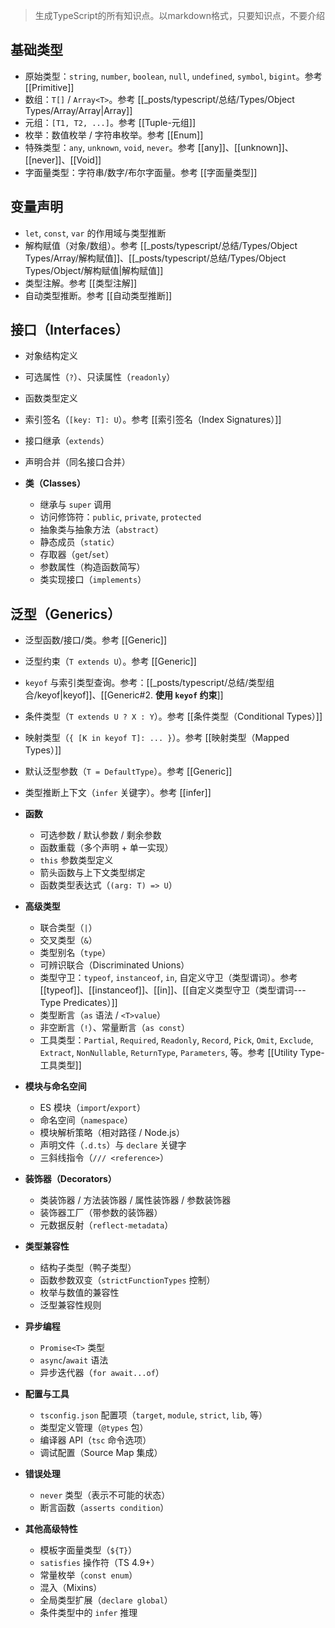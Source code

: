 > 生成TypeScript的所有知识点。以markdown格式，只要知识点，不要介绍

## 基础类型
  - 原始类型：`string`, `number`, `boolean`, `null`, `undefined`, `symbol`, `bigint`。参考 [[Primitive]]
  - 数组：`T[]` / `Array<T>`。参考 [[_posts/typescript/总结/Types/Object Types/Array/Array|Array]]
  - 元组：`[T1, T2, ...]`。参考 [[Tuple-元组]]
  - 枚举：数值枚举 / 字符串枚举。参考 [[Enum]]
  - 特殊类型：`any`, `unknown`, `void`, `never`。参考 [[any]]、[[unknown]]、[[never]]、[[Void]]
  - 字面量类型：字符串/数字/布尔字面量。参考 [[字面量类型]]

## 变量声明
  - `let`, `const`, `var` 的作用域与类型推断
  - 解构赋值（对象/数组）。参考 [[_posts/typescript/总结/Types/Object Types/Array/解构赋值]]、[[_posts/typescript/总结/Types/Object Types/Object/解构赋值|解构赋值]]
  - 类型注解。参考 [[类型注解]]
  - 自动类型推断。参考 [[自动类型推断]]

## 接口（Interfaces）
  - 对象结构定义
  - 可选属性（`?`）、只读属性（`readonly`）
  - 函数类型定义
  - 索引签名（`[key: T]: U`）。参考 [[索引签名（Index Signatures）]]
  - 接口继承（`extends`）
  - 声明合并（同名接口合并）

- **类（Classes）**
  - 继承与 `super` 调用
  - 访问修饰符：`public`, `private`, `protected`
  - 抽象类与抽象方法（`abstract`）
  - 静态成员（`static`）
  - 存取器（`get`/`set`）
  - 参数属性（构造函数简写）
  - 类实现接口（`implements`）

## 泛型（Generics）
  - 泛型函数/接口/类。参考 [[Generic]]
  - 泛型约束（`T extends U`）。参考 [[Generic]]
  - `keyof` 与索引类型查询。参考：[[_posts/typescript/总结/类型组合/keyof|keyof]]、[[Generic#2. **使用 `keyof` 约束**]]
  - 条件类型（`T extends U ? X : Y`）。参考 [[条件类型（Conditional Types）]]
  - 映射类型（`{ [K in keyof T]: ... }`）。参考 [[映射类型（Mapped Types）]]
  - 默认泛型参数（`T = DefaultType`）。参考 [[Generic]]
  - 类型推断上下文（`infer` 关键字）。参考 [[infer]]

- **函数**
  - 可选参数 / 默认参数 / 剩余参数
  - 函数重载（多个声明 + 单一实现）
  - `this` 参数类型定义
  - 箭头函数与上下文类型绑定
  - 函数类型表达式（`(arg: T) => U`）

- **高级类型**
  - 联合类型（`|`）
  - 交叉类型（`&`）
  - 类型别名（`type`）
  - 可辨识联合（Discriminated Unions）
  - 类型守卫：`typeof`, `instanceof`, `in`, 自定义守卫（类型谓词）。参考 [[typeof]]、[[instanceof]]、[[in]]、[[自定义类型守卫（类型谓词---Type Predicates）]]
  - 类型断言（`as` 语法 / `<T>value`）
  - 非空断言（`!`）、常量断言（`as const`）
  - 工具类型：`Partial`, `Required`, `Readonly`, `Record`, `Pick`, `Omit`, `Exclude`, `Extract`, `NonNullable`, `ReturnType`, `Parameters`, 等。参考 [[Utility Type-工具类型]]

- **模块与命名空间**
  - ES 模块（`import`/`export`）
  - 命名空间（`namespace`）
  - 模块解析策略（相对路径 / Node.js）
  - 声明文件（`.d.ts`）与 `declare` 关键字
  - 三斜线指令（`/// <reference>`）

- **装饰器（Decorators）**
  - 类装饰器 / 方法装饰器 / 属性装饰器 / 参数装饰器
  - 装饰器工厂（带参数的装饰器）
  - 元数据反射（`reflect-metadata`）

- **类型兼容性**
  - 结构子类型（鸭子类型）
  - 函数参数双变（`strictFunctionTypes` 控制）
  - 枚举与数值的兼容性
  - 泛型兼容性规则

- **异步编程**
  - `Promise<T>` 类型
  - `async`/`await` 语法
  - 异步迭代器（`for await...of`）

- **配置与工具**
  - `tsconfig.json` 配置项（`target`, `module`, `strict`, `lib`, 等）
  - 类型定义管理（`@types` 包）
  - 编译器 API（`tsc` 命令选项）
  - 调试配置（Source Map 集成）

- **错误处理**
  - `never` 类型（表示不可能的状态）
  - 断言函数（`asserts condition`）

- **其他高级特性**
  - 模板字面量类型（`${T}`）
  - `satisfies` 操作符（TS 4.9+）
  - 常量枚举（`const enum`）
  - 混入（Mixins）
  - 全局类型扩展（`declare global`）
  - 条件类型中的 `infer` 推理



